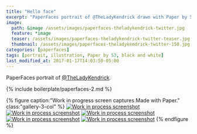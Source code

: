 ```yaml
---
title: "Hello face"
excerpt: "PaperFaces portrait of @TheLadyKendrick drawn with Paper by 53 on an iPad."
image: 
  path: &image /assets/images/paperfaces-theladykendrick-twitter.jpg 
  feature: *image
  teaser: /assets/images/paperfaces-theladykendrick-twitter-teaser.jpg
  thumbnail: /assets/images/paperfaces-theladykendrick-twitter-150.jpg
categories: [paperfaces]
tags: [portrait, illustration, Paper by 53, black and white]
last_modified_at: 2017-01-17T14:03:50-05:00
---
```


PaperFaces portrait of [@TheLadyKendrick](https://twitter.com/TheLadyKendrick).

{% include boilerplate/paperfaces-2.md %}

{% figure caption:"Work in progress screen captures Made with Paper." class:"gallery-3-col" %}
[![Work in process screenshot](/assets/images/paperfaces-theladykendrick-process-1-600.jpg)](/assets/images/paperfaces-theladykendrick-process-1-lg.jpg)
[![Work in process screenshot](/assets/images/paperfaces-theladykendrick-process-2-600.jpg)](/assets/images/paperfaces-theladykendrick-process-2-lg.jpg)
[![Work in process screenshot](/assets/images/paperfaces-theladykendrick-process-3-600.jpg)](/assets/images/paperfaces-theladykendrick-process-3-lg.jpg)
[![Work in process screenshot](/assets/images/paperfaces-theladykendrick-process-4-600.jpg)](/assets/images/paperfaces-theladykendrick-process-4-lg.jpg)
[![Work in process screenshot](/assets/images/paperfaces-theladykendrick-process-5-600.jpg)](/assets/images/paperfaces-theladykendrick-process-5-lg.jpg)
{% endfigure %}
